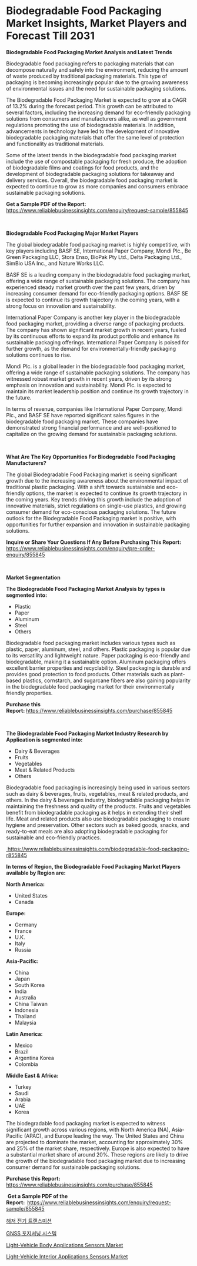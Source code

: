 <p><h1>Biodegradable Food Packaging Market Insights, Market Players and Forecast Till 2031</h1></p><p><strong>Biodegradable Food Packaging Market Analysis and Latest Trends</strong></p>
<p><p>Biodegradable food packaging refers to packaging materials that can decompose naturally and safely into the environment, reducing the amount of waste produced by traditional packaging materials. This type of packaging is becoming increasingly popular due to the growing awareness of environmental issues and the need for sustainable packaging solutions.</p><p>The Biodegradable Food Packaging Market is expected to grow at a CAGR of 13.2% during the forecast period. This growth can be attributed to several factors, including the increasing demand for eco-friendly packaging solutions from consumers and manufacturers alike, as well as government regulations promoting the use of biodegradable materials. In addition, advancements in technology have led to the development of innovative biodegradable packaging materials that offer the same level of protection and functionality as traditional materials.</p><p>Some of the latest trends in the biodegradable food packaging market include the use of compostable packaging for fresh produce, the adoption of biodegradable films and coatings for food products, and the development of biodegradable packaging solutions for takeaway and delivery services. Overall, the biodegradable food packaging market is expected to continue to grow as more companies and consumers embrace sustainable packaging solutions.</p></p>
<p><strong>Get a Sample PDF of the Report:&nbsp;</strong> <a href="https://www.reliablebusinessinsights.com/enquiry/request-sample/855845">https://www.reliablebusinessinsights.com/enquiry/request-sample/855845</a></p>
<p>&nbsp;</p>
<p><strong>Biodegradable Food Packaging Major Market Players</strong></p>
<p><p>The global biodegradable food packaging market is highly competitive, with key players including BASF SE, International Paper Company, Mondi Plc., Be Green Packaging LLC, Stora Enso, BioPak Pty Ltd., Delta Packaging Ltd., SimBio USA Inc., and Nature Works LLC. </p><p>BASF SE is a leading company in the biodegradable food packaging market, offering a wide range of sustainable packaging solutions. The company has experienced steady market growth over the past few years, driven by increasing consumer demand for eco-friendly packaging options. BASF SE is expected to continue its growth trajectory in the coming years, with a strong focus on innovation and sustainability.</p><p>International Paper Company is another key player in the biodegradable food packaging market, providing a diverse range of packaging products. The company has shown significant market growth in recent years, fueled by its continuous efforts to expand its product portfolio and enhance its sustainable packaging offerings. International Paper Company is poised for further growth, as the demand for environmentally-friendly packaging solutions continues to rise.</p><p>Mondi Plc. is a global leader in the biodegradable food packaging market, offering a wide range of sustainable packaging solutions. The company has witnessed robust market growth in recent years, driven by its strong emphasis on innovation and sustainability. Mondi Plc. is expected to maintain its market leadership position and continue its growth trajectory in the future.</p><p>In terms of revenue, companies like International Paper Company, Mondi Plc., and BASF SE have reported significant sales figures in the biodegradable food packaging market. These companies have demonstrated strong financial performance and are well-positioned to capitalize on the growing demand for sustainable packaging solutions.</p></p>
<p>&nbsp;</p>
<p><strong>What Are The Key Opportunities For Biodegradable Food Packaging Manufacturers?</strong></p>
<p><p>The global Biodegradable Food Packaging market is seeing significant growth due to the increasing awareness about the environmental impact of traditional plastic packaging. With a shift towards sustainable and eco-friendly options, the market is expected to continue its growth trajectory in the coming years. Key trends driving this growth include the adoption of innovative materials, strict regulations on single-use plastics, and growing consumer demand for eco-conscious packaging solutions. The future outlook for the Biodegradable Food Packaging market is positive, with opportunities for further expansion and innovation in sustainable packaging solutions.</p></p>
<p><strong>Inquire or Share Your Questions If Any Before Purchasing This Report:</strong> <a href="https://www.reliablebusinessinsights.com/enquiry/pre-order-enquiry/855845">https://www.reliablebusinessinsights.com/enquiry/pre-order-enquiry/855845</a></p>
<p>&nbsp;</p>
<p><strong>Market Segmentation</strong></p>
<p><strong>The Biodegradable Food Packaging Market Analysis by types is segmented into:</strong></p>
<p><ul><li>Plastic</li><li>Paper</li><li>Aluminum</li><li>Steel</li><li>Others</li></ul></p>
<p><p>Biodegradable food packaging market includes various types such as plastic, paper, aluminum, steel, and others. Plastic packaging is popular due to its versatility and lightweight nature. Paper packaging is eco-friendly and biodegradable, making it a sustainable option. Aluminum packaging offers excellent barrier properties and recyclability. Steel packaging is durable and provides good protection to food products. Other materials such as plant-based plastics, cornstarch, and sugarcane fibers are also gaining popularity in the biodegradable food packaging market for their environmentally friendly properties.</p></p>
<p><strong>Purchase this Report:&nbsp;</strong><a href="https://www.reliablebusinessinsights.com/purchase/855845">https://www.reliablebusinessinsights.com/purchase/855845</a></p>
<p>&nbsp;</p>
<p><strong>The Biodegradable Food Packaging Market Industry Research by Application is segmented into:</strong></p>
<p><ul><li>Dairy & Beverages</li><li>Fruits</li><li>Vegetables</li><li>Meat & Related Products</li><li>Others</li></ul></p>
<p><p>Biodegradable food packaging is increasingly being used in various sectors such as dairy & beverages, fruits, vegetables, meat & related products, and others. In the dairy & beverages industry, biodegradable packaging helps in maintaining the freshness and quality of the products. Fruits and vegetables benefit from biodegradable packaging as it helps in extending their shelf life. Meat and related products also use biodegradable packaging to ensure hygiene and preservation. Other sectors such as baked goods, snacks, and ready-to-eat meals are also adopting biodegradable packaging for sustainable and eco-friendly practices.</p></p>
<p><a href="https://www.reliablebusinessinsights.com/biodegradable-food-packaging-r855845">&nbsp;https://www.reliablebusinessinsights.com/biodegradable-food-packaging-r855845</a></p>
<p><strong>In terms of Region, the Biodegradable Food Packaging Market Players available by Region are:</strong></p>
<p>
    <p> <strong> North America: </strong>
        <ul>
            <li>United States</li>
            <li>Canada</li>
        </ul>
        </p> 
    <p> <strong> Europe: </strong>
        <ul>
            <li>Germany</li>
            <li>France</li>
            <li>U.K.</li>
            <li>Italy</li>
            <li>Russia</li>
        </ul>
        </p> 
    <p> <strong> Asia-Pacific: </strong>
        <ul>
            <li>China</li>
            <li>Japan</li>
            <li>South Korea</li>
            <li>India</li>
            <li>Australia</li>
            <li>China Taiwan</li>
            <li>Indonesia</li>
            <li>Thailand</li>
            <li>Malaysia</li>
        </ul>
        </p> 
    <p> <strong> Latin America: </strong>
        <ul>
            <li>Mexico</li>
            <li>Brazil</li>
            <li>Argentina Korea</li>
            <li>Colombia</li>
        </ul>
        </p> 
    <p> <strong> Middle East & Africa: </strong>
        <ul>
            <li>Turkey</li>
            <li>Saudi</li>
            <li>Arabia</li>
            <li>UAE</li>
            <li>Korea</li>
        </ul>
    </p>
    </p>
<p><p>The biodegradable food packaging market is expected to witness significant growth across various regions, with North America (NA), Asia-Pacific (APAC), and Europe leading the way. The United States and China are projected to dominate the market, accounting for approximately 30% and 25% of the market share, respectively. Europe is also expected to have a substantial market share of around 20%. These regions are likely to drive the growth of the biodegradable food packaging market due to increasing consumer demand for sustainable packaging solutions.</p></p>
<p><strong>Purchase this Report: </strong><a href="https://www.reliablebusinessinsights.com/purchase/855845">https://www.reliablebusinessinsights.com/purchase/855845</a></p>
<p>&nbsp;<strong>Get a Sample PDF of the Report:&nbsp;&nbsp;</strong><a href="https://www.reliablebusinessinsights.com/enquiry/request-sample/855845">https://www.reliablebusinessinsights.com/enquiry/request-sample/855845</a></p>
<p><strong></strong></p>
<p><p><a href="https://github.com/khytkeqagplkzqvh/Market-Research-Report-List-2/blob/main/6127279117594.md">해저 전기 트랜스미션</a></p><p><a href="https://github.com/TimmyMann6767/Market-Research-Report-List-2/blob/main/3966473117596.md">GNSS 포지셔닝 시스템</a></p><p><a href="https://github.com/sonuprakash1/Market-Research-Report-List-3/blob/main/light-vehicle-body-applications-sensors-market.md">Light-Vehicle Body Applications Sensors Market</a></p><p><a href="https://github.com/Whitneyboyettebo9kiw7yr13/Market-Research-Report-List-3/blob/main/light-vehicle-interior-applications-sensors-market.md">Light-Vehicle Interior Applications Sensors Market</a></p></p>